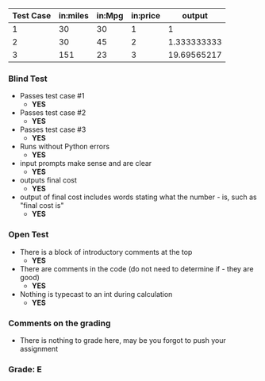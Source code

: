 | Test Case	| in:miles	|in:Mpg	|in:price|	output|
|-----------|-----------|-------|--------|--------
| 1	        | 30	    |30	    |1	     | 1 |
| 2	        | 30	    |45	    |2	     | 1.333333333|
| 3	        | 151	    |23	    |3	     | 19.69565217|

### Blind Test
- Passes test case #1
    - **YES**
- Passes test case #2
    - **YES**
- Passes test case #3
    - **YES**
- Runs without Python errors
    - **YES**
- input prompts make sense and are clear
    - **YES**
- outputs final cost
    - **YES**
- output of final cost includes words stating what the 
number - is, such as "final cost is"
    - **YES**
### Open Test
- There is a block of introductory comments at the top
    - **YES**
- There are comments in the code (do not need to determine if - they are good)
    - **YES**
- Nothing is typecast to an int during calculation 
    - **YES**
### Comments on the grading
- There is nothing to grade here, may be you forgot to push your assignment
### Grade: E
